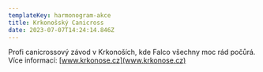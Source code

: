 ```yaml
---
templateKey: harmonogram-akce
title: Krkonošský Canicross
date: 2023-07-07T14:24:14.846Z
---
```

P﻿rofi canicrossový závod v Krkonoších, kde Falco všechny moc rád počůrá. Více informací: [www.krkonose.cz](www.krkonose.cz)